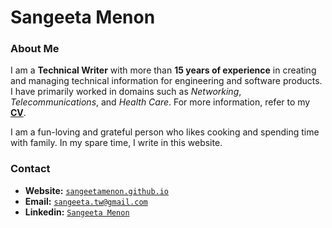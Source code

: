 # Sangeeta Menon


### About Me

I am a **Technical Writer** with more than **15 years of experience** in creating and managing technical information for engineering and software products. I have primarily worked in domains such as *Networking*, *Telecommunications*, and *Health Care*. For more information, refer to my [**CV**](SangeetaMenon_TechnicalWriter.pdf).

I am a fun-loving and grateful person who likes cooking and spending time with family. In my spare time, I write in this website. 


### Contact

  - **Website:** [`sangeetamenon.github.io`](https://sangeetamenon.github.io)
  - **Email:** [`sangeeta.tw@gmail.com`](mailto:sangeeta1004@gmail.com)
  - **Linkedin:** [`Sangeeta Menon`](https://www.linkedin.com/in/sangeeta-menon-48a5784)

